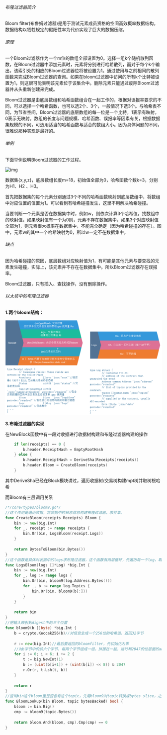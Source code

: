 ###### 布隆过滤器简介

Bloom filter(布鲁姆过滤器)是用于测试元素成员资格的空间高效概率数据结构。数据结构以牺牲规定的假阳性率为代价实现了巨大的数据压缩。

###### 原理

一个Bloom过滤器作为一个m位的数组全部设置为0。选择一组k个随机散列函数，在Bloom过滤器中添加元素时，元素将分别进行哈希散列，而对于每个k个输出，该索引处的相应的Bloom过滤器位将被设置为1。通过使用与之前相同的散列函数来完成Bloom过滤器的查询。如果在bloom过滤器中访问的所有k个比特被设置为1，则这很可能表明该元素位于该集合中。删除元素只能通过废除Bloom过滤器并从头重新创建来完成。

Bloom过滤器是由底层数组和哈希函数组合在一起工作的，根据对误报率要求的不同，可以选择一个哈希函数，也可以选2个、3个，一般情况下选3个。与哈希表不同，为节省空间，Bloom过滤器的底层数组的每一位是一个比特，1表示有映射，0表示无映射。数组的长度与问题规模、哈希函数、误报率等因素有关，根据数据集规模的不同，可选用适当的哈希函数与适合的数组大小。因为具体问题的不同，很难说那种实现是最好的。

###### 举例

下面举例说明Bloom过滤器的工作过程。

 ![img](https://imgconvert.csdnimg.cn/aHR0cHM6Ly91c2VyLWdvbGQtY2RuLnhpdHUuaW8vMjAxOS83LzkvMTZiZDVjMjAzMzU1ZTMzZg) 

数据集{x,y,z}，底层数组长度m=18，初始值全部为0，哈希函数个数k=3，分别为H1、H2 、H3。

首先把数据集的每个元素分别通过3个不同的哈希函数映射到底层数组中，将数组中对应位置的值置为1。可以看到有哈希碰撞发生，这里不用解决哈希碰撞。

当要判断一个元素是否在数据集中时，例如w，则依次计算3个哈希值，找数组中的映射值，如果映射值有一个为0则，元素不存在数据集中，如果3个对应映射值全部为1，则元素很大概率在数据集中，不能完全确定（因为哈希碰撞的存在）。图中，元素w的其中一个哈希映射为0，所以w一定不在数据集中。

###### 缺点

因为哈希碰撞的原因，底层数组对应映射值为1，有可能是其他元素与要查找的元素发生碰撞，实际上，该元素并不存在在数据集中。所以Bloom过滤器存在误报率。

Bloom过滤器，只有插入、查找操作，没有删除操作。

###### 以太坊中的布隆过滤器

**1.两个bloom结构：**

![](./picture/6.png)

**3.布隆过滤器的实现**

在NewBlock函数中有一段对收据进行收据树构建和布隆过滤器构建的操作

```go
	if len(receipts) == 0 {
		b.header.ReceiptHash = EmptyRootHash
	} else {
		b.header.ReceiptHash = DeriveSha(Receipts(receipts))
		b.header.Bloom = CreateBloom(receipts)
	}
```

其中DeriveSha已经在Block模块讲过，遍历收据树/交易树构建mpt树并取树根哈希

而Bloom有三层调用关系

```go
/*/core/types/bloom9.go*/
//这个作用是遍历收据，将收据中的日志信息构建布隆过滤器，求并集。
func CreateBloom(receipts Receipts) Bloom {
	bin := new(big.Int)
	for _, receipt := range receipts {
		bin.Or(bin, LogsBloom(receipt.Logs))
	}

	return BytesToBloom(bin.Bytes())
}
//这个函数是具体对收据中的logs求布隆过滤器，这个函数有两层循环，先遍历每一个log，取出其中的地址执行bloom9过滤器函数得到结果，再对每一个log中的topic循环进行bloom9过滤得到结果，将所有过滤后的布隆过滤器结果保存并返回
func LogsBloom(logs []*Log) *big.Int {
	bin := new(big.Int)
	for _, log := range logs {
		bin.Or(bin, bloom9(log.Address.Bytes()))
		for _, b := range log.Topics {
			bin.Or(bin, bloom9(b[:]))
		}
	}

	return bin
}
//把输入映射到digest中的三个位置
func bloom9(b []byte) *big.Int {
	b = crypto.Keccak256(b)//对信息生成一个256位的哈希值，返回32字节

	r := new(big.Int)//最后要返回的bloomfilter，先初始化为零
    //对b字节中的前六个字节，每两个字节组成一组，拼接在一起，进行和2047的位层面的and操作,也就是对2048取余，得到位于0-2047区间的一个数，因为bloomfilter的长度是2048位。循环的第一行取t为1，最后一行把1左移b这么多位，然后合并到上一轮得到的bloomfilter里，经过三轮，把三个位置置位1后返回bloomfilter
    for i := 0; i < 6; i += 2 {
		t := big.NewInt(1)
		b := (uint(b[i+1]) + (uint(b[i]) << 8)) & 2047
		r.Or(r, t.Lsh(t, b))
	}

	return r
}
//查询bin这个bloom里是否含有这个topic，先用bloom9对topic转换成bytes slice，之后先执行bloom和topic构成的临时bloomfilter的交集操作，看和topic的bloomfilter是否相等
func BloomLookup(bin Bloom, topic bytesBacked) bool {
	bloom := bin.Big()
	cmp := bloom9(topic.Bytes())

	return bloom.And(bloom, cmp).Cmp(cmp) == 0
}
```

